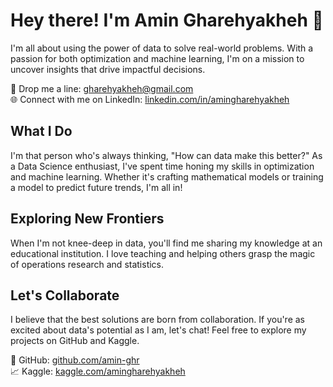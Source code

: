 # Hey there! I'm Amin Gharehyakheh 👋

I'm all about using the power of data to solve real-world problems. With a passion for both optimization and machine learning, I'm on a mission to uncover insights that drive impactful decisions.

📧 Drop me a line: gharehyakheh@gmail.com <br>
🌐 Connect with me on LinkedIn: [linkedin.com/in/amingharehyakheh](https://www.linkedin.com/in/amingharehyakheh/)

## What I Do

I'm that person who's always thinking, "How can data make this better?" As a Data Science enthusiast, I've spent time honing my skills in optimization and machine learning. Whether it's crafting mathematical models or training a model to predict future trends, I'm all in!

## Exploring New Frontiers

When I'm not knee-deep in data, you'll find me sharing my knowledge at an educational institution. I love teaching and helping others grasp the magic of operations research and statistics.

## Let's Collaborate

I believe that the best solutions are born from collaboration. If you're as excited about data's potential as I am, let's chat! Feel free to explore my projects on GitHub and Kaggle.

🔗 GitHub: [github.com/amin-ghr](https://github.com/amin-ghr)<br>
📈 Kaggle: [kaggle.com/amingharehyakheh](https://www.kaggle.com/amingharehyakheh)